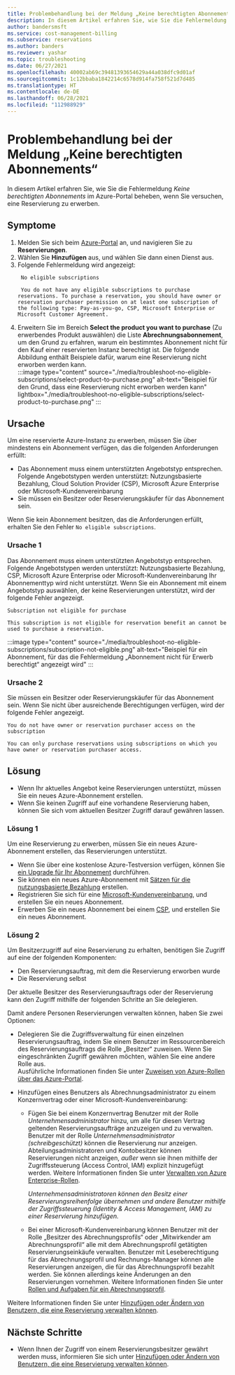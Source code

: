 ```yaml
---
title: Problembehandlung bei der Meldung „Keine berechtigten Abonnements“ im Azure-Portal
description: In diesem Artikel erfahren Sie, wie Sie die Fehlermeldung „Keine berechtigten Abonnements“ im Azure-Portal beheben, wenn Sie versuchen, eine Reservierung zu erwerben.
author: bandersmsft
ms.service: cost-management-billing
ms.subservice: reservations
ms.author: banders
ms.reviewer: yashar
ms.topic: troubleshooting
ms.date: 06/27/2021
ms.openlocfilehash: 40002ab69c39481393654629a44a038dfc9d01af
ms.sourcegitcommit: 1c12bbaba1842214c6578d914fa758f521d7d485
ms.translationtype: HT
ms.contentlocale: de-DE
ms.lasthandoff: 06/28/2021
ms.locfileid: "112988929"
---
```

# <a name="troubleshoot-no-eligible-subscriptions"></a>Problembehandlung bei der Meldung „Keine berechtigten Abonnements“

In diesem Artikel erfahren Sie, wie Sie die Fehlermeldung *Keine berechtigten Abonnements* im Azure-Portal beheben, wenn Sie versuchen, eine Reservierung zu erwerben.

## <a name="symptoms"></a>Symptome

1. Melden Sie sich beim [Azure-Portal](https://portal.azure.com) an, und navigieren Sie zu **Reservierungen**.
1. Wählen Sie **Hinzufügen** aus, und wählen Sie dann einen Dienst aus.
1. Folgende Fehlermeldung wird angezeigt:
   ```
    No eligible subscriptions
    
    You do not have any eligible subscriptions to purchase reservations. To purchase a reservation, you should have owner or reservation purchaser permission on at least one subscription of the following type: Pay-as-you-go, CSP, Microsoft Enterprise or Microsoft Customer Agreement.
    ```
1. Erweitern Sie im Bereich **Select the product you want to purchase** (Zu erwerbendes Produkt auswählen) die Liste **Abrechnungsabonnement**, um den Grund zu erfahren, warum ein bestimmtes Abonnement nicht für den Kauf einer reservierten Instanz berechtigt ist. Die folgende Abbildung enthält Beispiele dafür, warum eine Reservierung nicht erworben werden kann.  
    :::image type="content" source="./media/troubleshoot-no-eligible-subscriptions/select-product-to-purchase.png" alt-text="Beispiel für den Grund, dass eine Reservierung nicht erworben werden kann" lightbox="./media/troubleshoot-no-eligible-subscriptions/select-product-to-purchase.png" :::

## <a name="cause"></a>Ursache

Um eine reservierte Azure-Instanz zu erwerben, müssen Sie über mindestens ein Abonnement verfügen, das die folgenden Anforderungen erfüllt:

- Das Abonnement muss einem unterstützten Angebotstyp entsprechen. Folgende Angebotstypen werden unterstützt: Nutzungsbasierte Bezahlung, Cloud Solution Provider (CSP), Microsoft Azure Enterprise oder Microsoft-Kundenvereinbarung
- Sie müssen ein Besitzer oder Reservierungskäufer für das Abonnement sein.

Wenn Sie kein Abonnement besitzen, das die Anforderungen erfüllt, erhalten Sie den Fehler `No eligible subscriptions`.

### <a name="cause-1"></a>Ursache 1

Das Abonnement muss einem unterstützten Angebotstyp entsprechen. Folgende Angebotstypen werden unterstützt: Nutzungsbasierte Bezahlung, CSP, Microsoft Azure Enterprise oder Microsoft-Kundenvereinbarung Ihr Abonnementtyp wird nicht unterstützt. Wenn Sie ein Abonnement mit einem Angebotstyp auswählen, der keine Reservierungen unterstützt, wird der folgende Fehler angezeigt.

```
Subscription not eligible for purchase

This subscription is not eligible for reservation benefit an cannot be used to purchase a reservation.
```

:::image type="content" source="./media/troubleshoot-no-eligible-subscriptions/subscription-not-eligible.png" alt-text="Beispiel für ein Abonnement, für das die Fehlermeldung „Abonnement nicht für Erwerb berechtigt“ angezeigt wird" :::

### <a name="cause-2"></a>Ursache 2

Sie müssen ein Besitzer oder Reservierungskäufer für das Abonnement sein. Wenn Sie nicht über ausreichende Berechtigungen verfügen, wird der folgende Fehler angezeigt.

```
You do not have owner or reservation purchaser access on the subscription

You can only purchase reservations using subscriptions on which you have owner or reservation purchaser access.
```

## <a name="solution"></a>Lösung

- Wenn Ihr aktuelles Angebot keine Reservierungen unterstützt, müssen Sie ein neues Azure-Abonnement erstellen.
- Wenn Sie keinen Zugriff auf eine vorhandene Reservierung haben, können Sie sich vom aktuellen Besitzer Zugriff darauf gewähren lassen.

### <a name="solution-1"></a>Lösung 1

Um eine Reservierung zu erwerben, müssen Sie ein neues Azure-Abonnement erstellen, das Reservierungen unterstützt.

- Wenn Sie über eine kostenlose Azure-Testversion verfügen, können Sie [ein Upgrade für Ihr Abonnement](../manage/upgrade-azure-subscription.md) durchführen.
- Sie können ein neues Azure-Abonnement mit [Sätzen für die nutzungsbasierte Bezahlung](https://azure.microsoft.com/pricing/purchase-options/pay-as-you-go/) erstellen.
- Registrieren Sie sich für eine [Microsoft-Kundenvereinbarung](https://azure.microsoft.com/pricing/purchase-options/microsoft-customer-agreement/), und erstellen Sie ein neues Abonnement.
- Erwerben Sie ein neues Abonnement bei einem [CSP](https://www.microsoft.com/solution-providers/home), und erstellen Sie ein neues Abonnement.

### <a name="solution-2"></a>Lösung 2

Um Besitzerzugriff auf eine Reservierung zu erhalten, benötigen Sie Zugriff auf eine der folgenden Komponenten:

- Den Reservierungsauftrag, mit dem die Reservierung erworben wurde
- Die Reservierung selbst

Der aktuelle Besitzer des Reservierungsauftrags oder der Reservierung kann den Zugriff mithilfe der folgenden Schritte an Sie delegieren.

Damit andere Personen Reservierungen verwalten können, haben Sie zwei Optionen:

- Delegieren Sie die Zugriffsverwaltung für einen einzelnen Reservierungsauftrag, indem Sie einem Benutzer im Ressourcenbereich des Reservierungsauftrags die Rolle „Besitzer“ zuweisen. Wenn Sie eingeschränkten Zugriff gewähren möchten, wählen Sie eine andere Rolle aus.  
     Ausführliche Informationen finden Sie unter [Zuweisen von Azure-Rollen über das Azure-Portal](../../role-based-access-control/role-assignments-portal.md).

- Hinzufügen eines Benutzers als Abrechnungsadministrator zu einem Konzernvertrag oder einer Microsoft-Kundenvereinbarung:
    - Fügen Sie bei einem Konzernvertrag Benutzer mit der Rolle _Unternehmensadministrator_ hinzu, um alle für diesen Vertrag geltenden Reservierungsaufträge anzuzeigen und zu verwalten. Benutzer mit der Rolle _Unternehmensadministrator (schreibgeschützt)_ können die Reservierung nur anzeigen. Abteilungsadministratoren und Kontobesitzer können Reservierungen nicht anzeigen, _außer_ wenn sie ihnen mithilfe der Zugriffssteuerung (Access Control, IAM) explizit hinzugefügt werden. Weitere Informationen finden Sie unter [Verwalten von Azure Enterprise-Rollen](../manage/understand-ea-roles.md).

        _Unternehmensadministratoren können den Besitz einer Reservierungsreihenfolge übernehmen und andere Benutzer mithilfe der Zugriffssteuerung (Identity & Access Management, IAM) zu einer Reservierung hinzufügen._
    - Bei einer Microsoft-Kundenvereinbarung können Benutzer mit der Rolle „Besitzer des Abrechnungsprofils“ oder „Mitwirkender am Abrechnungsprofil“ alle mit dem Abrechnungsprofil getätigten Reservierungseinkäufe verwalten. Benutzer mit Leseberechtigung für das Abrechnungsprofil und Rechnungs-Manager können alle Reservierungen anzeigen, die für das Abrechnungsprofil bezahlt werden. Sie können allerdings keine Änderungen an den Reservierungen vornehmen.
    Weitere Informationen finden Sie unter [Rollen und Aufgaben für ein Abrechnungsprofil](../manage/understand-mca-roles.md#billing-profile-roles-and-tasks).

Weitere Informationen finden Sie unter [Hinzufügen oder Ändern von Benutzern, die eine Reservierung verwalten können](manage-reserved-vm-instance.md#who-can-manage-a-reservation-by-default).

## <a name="next-steps"></a>Nächste Schritte

- Wenn Ihnen der Zugriff von einem Reservierungsbesitzer gewährt werden muss, informieren Sie sich unter [Hinzufügen oder Ändern von Benutzern, die eine Reservierung verwalten können](manage-reserved-vm-instance.md#who-can-manage-a-reservation-by-default).
